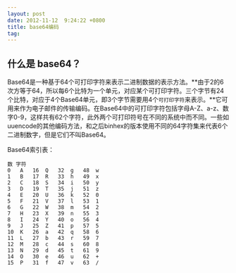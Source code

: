 ```yaml
---
layout: post
date: 2012-11-12  9:24:22 +0800
title: base64编码
tag:
---
```


## 什么是 base64？
Base64是一种基于64个可打印字符来表示二进制数据的表示方法。**由于2的6次方等于64，所以每6个比特为一个单元，对应某个可打印字符。三个字节有24个比特，对应于4个Base64单元，即3个字节需要用4个`可打印字符`来表示。**它可用来作为电子邮件的传输编码。在Base64中的可打印字符包括字母A-Z、a-z、数字0-9，这样共有62个字符，此外两个可打印符号在不同的系统中而不同。一些如uuencode的其他编码方法，和之后binhex的版本使用不同的64字符集来代表6个二进制数字，但是它们不叫Base64。

Base64索引表：

	数 字符	 	
	0	A	16	Q	32	g	48	w
	1	B	17	R	33	h	49	x
	2	C	18	S	34	i	50	y
	3	D	19	T	35	j	51	z
	4	E	20	U	36	k	52	0
	5	F	21	V	37	l	53	1
	6	G	22	W	38	m	54	2
	7	H	23	X	39	n	55	3
	8	I	24	Y	40	o	56	4
	9	J	25	Z	41	p	57	5
	10	K	26	a	42	q	58	6
	11	L	27	b	43	r	59	7
	12	M	28	c	44	s	60	8
	13	N	29	d	45	t	61	9
	14	O	30	e	46	u	62	+
	15	P	31	f	47	v	63	/

